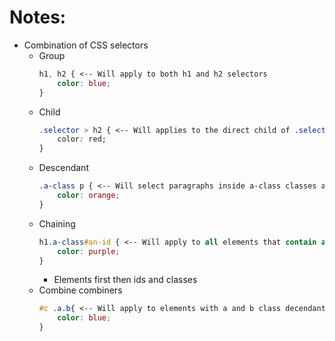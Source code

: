# Notes: 

* Combination of CSS selectors
    * Group
        ```css
        h1, h2 { <-- Will apply to both h1 and h2 selectors
            color: blue;
        }
        ```
    * Child
        ```css
        .selector > h2 { <-- Will applies to the direct child of .selector with h2 element
            color: red;
        }
        ```
    * Descendant
        ```css
        .a-class p { <-- Will select paragraphs inside a-class classes at any depth
            color: orange;
        }
        ```
    * Chaining
        ```css
        h1.a-class#an-id { <-- Will apply to all elements that contain all listed selectors
            color: purple;
        }
        ```
        * Elements first then ids and classes
    * Combine combiners
        ```css
        #c .a.b{ <-- Will apply to elements with a and b class decendants of c id
            color: blue;
        }
        ```